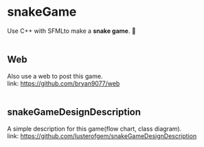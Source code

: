 # snakeGame
Use C++ with SFMLto make a **snake game**. 🐍<br>
<br>
## Web
Also use a web to post this game.<br>
link: https://github.com/bryan9077/web<br>
<br>
## snakeGameDesignDescription
A simple description for this game(flow chart, class diagram).<br>
link: https://github.com/lusterofgem/snakeGameDesignDescription<br>
